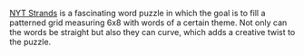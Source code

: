 <a href="https://nytstrands.org/">NYT Strands</a> is a fascinating word puzzle in which the goal is to fill a patterned grid measuring 6x8 with words of a certain theme. Not only can the words be straight but also they can curve, which adds a creative twist to the puzzle.

